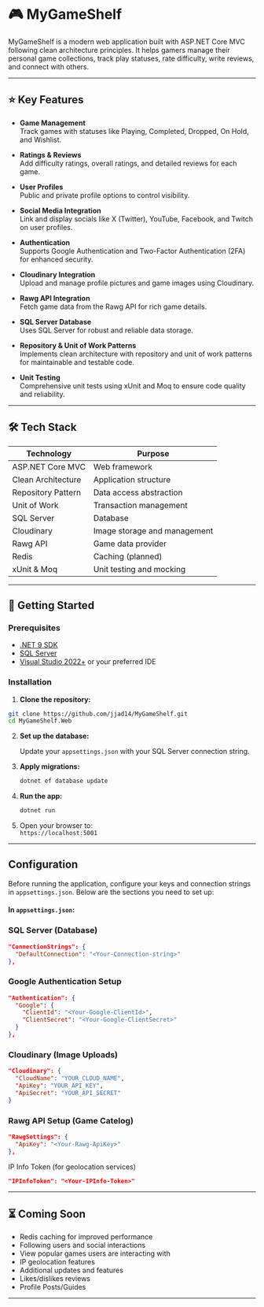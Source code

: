 # 🎮 MyGameShelf

MyGameShelf is a modern web application built with ASP.NET Core MVC following clean architecture principles. It helps gamers manage their personal game collections, track play statuses, rate difficulty, write reviews, and connect with others.

---

## ⭐ Key Features

- **Game Management**  
  Track games with statuses like Playing, Completed, Dropped, On Hold, and Wishlist.

- **Ratings & Reviews**  
  Add difficulty ratings, overall ratings, and detailed reviews for each game.

- **User Profiles**  
  Public and private profile options to control visibility.

- **Social Media Integration**  
  Link and display socials like X (Twitter), YouTube, Facebook, and Twitch on user profiles.

- **Authentication**  
  Supports Google Authentication and Two-Factor Authentication (2FA) for enhanced security.

- **Cloudinary Integration**  
  Upload and manage profile pictures and game images using Cloudinary.

- **Rawg API Integration**  
  Fetch game data from the Rawg API for rich game details.

- **SQL Server Database**  
  Uses SQL Server for robust and reliable data storage.

- **Repository & Unit of Work Patterns**  
  Implements clean architecture with repository and unit of work patterns for maintainable and testable code.

- **Unit Testing**  
  Comprehensive unit tests using xUnit and Moq to ensure code quality and reliability.

---

## 🛠 Tech Stack

| Technology            | Purpose                            |
|----------------------|----------------------------------|
| ASP.NET Core MVC     | Web framework                    |
| Clean Architecture   | Application structure             |
| Repository Pattern   | Data access abstraction           |
| Unit of Work         | Transaction management            |
| SQL Server          | Database                         |
| Cloudinary          | Image storage and management      |
| Rawg API            | Game data provider                |
| Redis               | Caching (planned)                 |
| xUnit & Moq         | Unit testing and mocking          |

---

## 🚀 Getting Started

### Prerequisites

- [.NET 9 SDK](https://dotnet.microsoft.com/download)
- [SQL Server](https://www.microsoft.com/en-us/sql-server/sql-server-downloads)
- [Visual Studio 2022+](https://visualstudio.microsoft.com/) or your preferred IDE

### Installation

1. **Clone the repository:**

```bash
git clone https://github.com/jjad14/MyGameShelf.git
cd MyGameShelf.Web
```

2. **Set up the database:**

   Update your `appsettings.json` with your SQL Server connection string.

3. **Apply migrations:**

   ```bash
   dotnet ef database update
   ```

4. **Run the app:**

   ```bash
   dotnet run
   ```

5. Open your browser to:  
   `https://localhost:5001`

---

## Configuration

Before running the application, configure your keys and connection strings in `appsettings.json`. Below are the sections you need to set up:

#### In `appsettings.json`:

### SQL Server (Database)

```json
"ConnectionStrings": {
  "DefaultConnection": "<Your-Connection-string>"
},
```

### Google Authentication Setup

```json
"Authentication": {
  "Google": {
    "ClientId": "<Your-Google-ClientId>",
    "ClientSecret": "<Your-Google-ClientSecret>"
  }
},
```

### Cloudinary (Image Uploads)

```json
"Cloudinary": {
  "CloudName": "YOUR_CLOUD_NAME",
  "ApiKey": "YOUR_API_KEY",
  "ApiSecret": "YOUR_API_SECRET"
}
```

### Rawg API Setup (Game Catelog)

```json
"RawgSettings": {
  "ApiKey": "<Your-Rawg-ApiKey>"
},
```

IP Info Token (for geolocation services)

```json
"IPInfoToken": "<Your-IPInfo-Token>"
```

---

## ⏳ Coming Soon

- Redis caching for improved performance  
- Following users and social interactions
- View popular games users are interacting with
- IP geolocation features  
- Additional updates and features
- Likes/dislikes reviews
- Profile Posts/Guides

---
